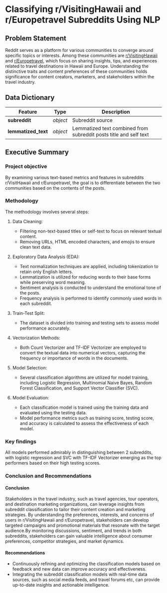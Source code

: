# Classifying r/VisitingHawaii and r/Europetravel Subreddits Using NLP

## Problem Statement

Reddit serves as a platform for various communities to converge around specific topics or interests. Among these communities are [r/VisitingHawaii](https://www.reddit.com/r/VisitingHawaii/) and [r/Europetravel](https://www.reddit.com/r/Europetravel/), which focus on sharing insights, tips, and experiences related to travel destinations in Hawaii and Europe. Understanding the distinctive traits and content preferences of these communities holds significance for content creators, marketers, and stakeholders within the travel industry.



## Data Dictionary


|Feature|Type|Description|
|---|---|---|
|**subreddit**|*object*|Subreddit source|
|**lemmatized_text**|*object*|Lemmatized text combined from subreddit posts title and self text|



## Executive Summary


### Project objective

By examining various text-based metrics and features in subreddits r/VisitHawaii and r/Europetravel, the goal is to differentiate between the two communities based on the contents of the posts.

### Methodology

The methodology involves several steps:
1. Data Cleaning:
    - Filtering non-text-based titles or self-text to focus on relevant textual content.
    - Removing URLs, HTML encoded characters, and emojis to ensure clean text data.
    
2. Exploratory Data Analysis (EDA):
    - Text normalization techniques are applied, including tokenization to retain only English letters.
    - Lemmatization is utilized for reducing words to their base forms while preserving word meaning.
    - Sentiment analysis is conducted to understand the emotional tone of the posts.
    - Frequency analysis is performed to identify commonly used words in each subreddit.
    
3. Train-Test Split:
    - The dataset is divided into training and testing sets to assess model performance accurately.
    
4. Vectorization Methods:
    - Both Count Vectorizer and TF-IDF Vectorizer are employed to convert the textual data into numerical vectors, capturing the frequency or importance of words in the documents.
 
5. Model Selection:
    - Several classification algorithms are utilized for model training, including Logistic Regression, Multinomial Naive Bayes, Random Forest Classification, and Support Vector Classifier (SVC).
    
6. Model Evaluation:
    - Each classification model is trained using the training data and evaluated using the testing data.
    - Model performance metrics such as training score, testing score, and accuracy is calculated to assess the effectiveness of each model.



### Key findings
All models performed admirably in distinguishing between 2 subreddits, with logistic regression and SVC with TF-IDF Vectorizer emerging as the top performers based on their high testing scores.




### Conclusion and Recommendations

#### Conclusion
Stakeholders in the travel industry, such as travel agencies, tour operators, and destination marketing organizations, can leverage insights from subreddit classification to tailor their content creation and marketing strategies. By understanding the preferences, interests, and concerns of users in r/VisitingHawaii and r/Europetravel, stakeholders can develop targeted campaigns and promotional materials that resonate with the target audience.By monitoring discussions, sentiment, and trends in both subreddits, stakeholders can gain valuable intelligence about consumer preferences, competitor strategies, and market dynamics. 


#### Recommendations
- Continuously refining and optimizing the classification models based on feedback and new data can improve accuracy and effectiveness.
- Integrating the subreddit classification models with real-time data sources, such as social media feeds, and travel forums etc, can provide up-to-date insights and actionable intelligence.

